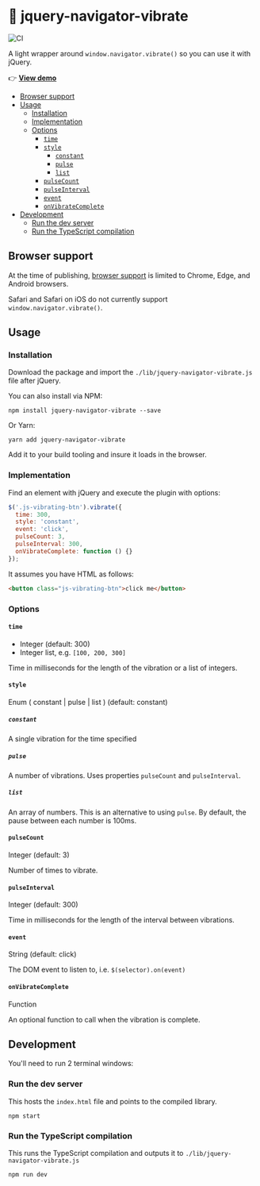 # 📳 jquery-navigator-vibrate

![CI](https://github.com/tinacious/jquery-navigator-vibrate/workflows/CI/badge.svg?branch=master)

A light wrapper around `window.navigator.vibrate()` so you can use it with jQuery.

👉 **[View demo](https://tinacious.github.io/jquery-navigator-vibrate/)**

- [Browser support](#browser-support)
- [Usage](#usage)
  - [Installation](#installation)
  - [Implementation](#implementation)
  - [Options](#options)
    - [`time`](#time)
    - [`style`](#style)
      - [`constant`](#constant)
      - [`pulse`](#pulse)
      - [`list`](#list)
    - [`pulseCount`](#pulsecount)
    - [`pulseInterval`](#pulseinterval)
    - [`event`](#event)
    - [`onVibrateComplete`](#onvibratecomplete)
- [Development](#development)
  - [Run the dev server](#run-the-dev-server)
  - [Run the TypeScript compilation](#run-the-typescript-compilation)


## Browser support

At the time of publishing, [browser support](https://developer.mozilla.org/en-US/docs/Web/API/Vibration_API#Browser_compatibility) is limited to Chrome, Edge, and Android browsers.

Safari and Safari on iOS do not currently support `window.navigator.vibrate()`.


## Usage

### Installation

Download the package and import the `./lib/jquery-navigator-vibrate.js` file after jQuery.

You can also install via NPM:

```
npm install jquery-navigator-vibrate --save
```

Or Yarn:

```
yarn add jquery-navigator-vibrate
```

Add it to your build tooling and insure it loads in the browser.


### Implementation

Find an element with jQuery and execute the plugin with options:

```js
$('.js-vibrating-btn').vibrate({
  time: 300,
  style: 'constant',
  event: 'click',
  pulseCount: 3,
  pulseInterval: 300,
  onVibrateComplete: function () {}
});
```

It assumes you have HTML as follows:

```html
<button class="js-vibrating-btn">click me</button>
```

### Options

#### `time`

- Integer (default: 300)
- Integer list, e.g. `[100, 200, 300]`

Time in milliseconds for the length of the vibration or a list of integers.


#### `style`

Enum ( constant | pulse | list ) (default: constant)

##### `constant`

A single vibration for the time specified

##### `pulse`

A number of vibrations. Uses properties `pulseCount` and `pulseInterval`.

##### `list`

An array of numbers. This is an alternative to using `pulse`. By default, the pause between each number is 100ms.

#### `pulseCount`

Integer (default: 3)

Number of times to vibrate.


#### `pulseInterval`

Integer (default: 300)

Time in milliseconds for the length of the interval between vibrations.


#### `event`

String (default: click)

The DOM event to listen to, i.e. `$(selector).on(event)`


#### `onVibrateComplete`

Function

An optional function to call when the vibration is complete.


## Development

You'll need to run 2 terminal windows:


### Run the dev server

This hosts the `index.html` file and points to the compiled library.

```
npm start
```

### Run the TypeScript compilation

This runs the TypeScript compilation and outputs it to `./lib/jquery-navigator-vibrate.js`

```
npm run dev
```
